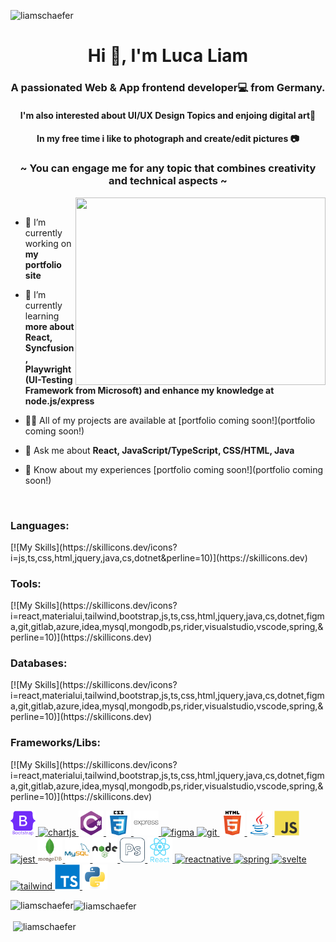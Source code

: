 
<p align="left"> <img src="https://komarev.com/ghpvc/?username=liamschaefer&label=Profile%20views&color=0e75b6&style=flat" alt="liamschaefer" /> </p>
<div>
<h1 align="center">Hi 👋, I'm Luca Liam</h1>
<h3 align="center">A passionated Web & App frontend developer💻 from Germany.</h3>
<h4 align="center">I'm also interested about UI/UX Design Topics and enjoing digital art🎨 <br></h4> 
<h4 align="center">In my free time i like to photograph and create/edit pictures 📷<br></h4> 
<h3 align="center">~ You can engage me for any topic that combines creativity and technical aspects ~</h3>
</div>


<img src="https://static.vecteezy.com/system/resources/previews/019/153/003/original/3d-minimal-programming-icon-coding-screen-web-development-concept-laptop-with-a-coding-screen-and-a-coding-icon-3d-illustration-png.png" width="400" height="300" align="right" />

<br>

- 🔭 I’m currently working on **my portfolio site**

- 🌱 I’m currently learning **more about React, Syncfusion, Playwright (UI-Testing Framework from Microsoft) and enhance my knowledge at node.js/express**

- 👨‍💻 All of my projects are available at [portfolio coming soon!](portfolio coming soon!)

- 💬 Ask me about **React, JavaScript/TypeScript, CSS/HTML, Java**

- 📄 Know about my experiences [portfolio coming soon!](portfolio coming soon!)

<br>

<h3 align="left">Languages:</h3>
[![My Skills](https://skillicons.dev/icons?i=js,ts,css,html,jquery,java,cs,dotnet&perline=10)](https://skillicons.dev)

<h3 align="left">Tools:</h3>
[![My Skills](https://skillicons.dev/icons?i=react,materialui,tailwind,bootstrap,js,ts,css,html,jquery,java,cs,dotnet,figma,git,gitlab,azure,idea,mysql,mongodb,ps,rider,visualstudio,vscode,spring,&perline=10)](https://skillicons.dev)

<h3 align="left">Databases:</h3>
[![My Skills](https://skillicons.dev/icons?i=react,materialui,tailwind,bootstrap,js,ts,css,html,jquery,java,cs,dotnet,figma,git,gitlab,azure,idea,mysql,mongodb,ps,rider,visualstudio,vscode,spring,&perline=10)](https://skillicons.dev)

<h3 align="left">Frameworks/Libs:</h3>
[![My Skills](https://skillicons.dev/icons?i=react,materialui,tailwind,bootstrap,js,ts,css,html,jquery,java,cs,dotnet,figma,git,gitlab,azure,idea,mysql,mongodb,ps,rider,visualstudio,vscode,spring,&perline=10)](https://skillicons.dev)



<p align="left"> <a href="https://getbootstrap.com" target="_blank" rel="noreferrer"> <img src="https://raw.githubusercontent.com/devicons/devicon/master/icons/bootstrap/bootstrap-plain-wordmark.svg" alt="bootstrap" width="40" height="40"/> </a> <a href="https://www.chartjs.org" target="_blank" rel="noreferrer"> <img src="https://www.chartjs.org/media/logo-title.svg" alt="chartjs" width="40" height="40"/> </a> <a href="https://www.w3schools.com/cs/" target="_blank" rel="noreferrer"> <img src="https://raw.githubusercontent.com/devicons/devicon/master/icons/csharp/csharp-original.svg" alt="csharp" width="40" height="40"/> </a> <a href="https://www.w3schools.com/css/" target="_blank" rel="noreferrer"> <img src="https://raw.githubusercontent.com/devicons/devicon/master/icons/css3/css3-original-wordmark.svg" alt="css3" width="40" height="40"/> </a> <a href="https://expressjs.com" target="_blank" rel="noreferrer"> <img src="https://raw.githubusercontent.com/devicons/devicon/master/icons/express/express-original-wordmark.svg" alt="express" width="40" height="40"/> </a> <a href="https://www.figma.com/" target="_blank" rel="noreferrer"> <img src="https://www.vectorlogo.zone/logos/figma/figma-icon.svg" alt="figma" width="40" height="40"/> </a> <a href="https://git-scm.com/" target="_blank" rel="noreferrer"> <img src="https://www.vectorlogo.zone/logos/git-scm/git-scm-icon.svg" alt="git" width="40" height="40"/> </a>
<a href="https://www.w3.org/html/" target="_blank" rel="noreferrer"> <img src="https://raw.githubusercontent.com/devicons/devicon/master/icons/html5/html5-original-wordmark.svg" alt="html5" width="40" height="40"/> </a> <a href="https://www.java.com" target="_blank" rel="noreferrer"> <img src="https://raw.githubusercontent.com/devicons/devicon/master/icons/java/java-original.svg" alt="java" width="40" height="40"/> </a> <a href="https://developer.mozilla.org/en-US/docs/Web/JavaScript" target="_blank" rel="noreferrer"> <img src="https://raw.githubusercontent.com/devicons/devicon/master/icons/javascript/javascript-original.svg" alt="javascript" width="40" height="40"/> </a> <a href="https://jestjs.io" target="_blank" rel="noreferrer"> <img src="https://www.vectorlogo.zone/logos/jestjsio/jestjsio-icon.svg" alt="jest" width="40" height="40"/> </a> <a href="https://www.mongodb.com/" target="_blank" rel="noreferrer"> <img src="https://raw.githubusercontent.com/devicons/devicon/master/icons/mongodb/mongodb-original-wordmark.svg" alt="mongodb" width="40" height="40"/> </a> 
  <a href="https://www.mysql.com/" target="_blank" rel="noreferrer"> <img src="https://raw.githubusercontent.com/devicons/devicon/master/icons/mysql/mysql-original-wordmark.svg" alt="mysql" width="40" height="40"/> </a> <a href="https://nodejs.org" target="_blank" rel="noreferrer"> <img src="https://raw.githubusercontent.com/devicons/devicon/master/icons/nodejs/nodejs-original-wordmark.svg" alt="nodejs" width="40" height="40"/> </a> <a href="https://www.photoshop.com/en" target="_blank" rel="noreferrer"> <img src="https://raw.githubusercontent.com/devicons/devicon/master/icons/photoshop/photoshop-line.svg" alt="photoshop" width="40" height="40"/> </a> <a href="https://reactjs.org/" target="_blank" rel="noreferrer"> <img src="https://raw.githubusercontent.com/devicons/devicon/master/icons/react/react-original-wordmark.svg" alt="react" width="40" height="40"/> </a> <a href="https://reactnative.dev/" target="_blank" rel="noreferrer"> <img src="https://reactnative.dev/img/header_logo.svg" alt="reactnative" width="40" height="40"/> </a> <a href="https://spring.io/" target="_blank" rel="noreferrer"> <img src="https://www.vectorlogo.zone/logos/springio/springio-icon.svg" alt="spring" width="40" height="40"/> </a> <a href="https://svelte.dev" target="_blank" rel="noreferrer"> <img src="https://upload.wikimedia.org/wikipedia/commons/1/1b/Svelte_Logo.svg" alt="svelte" width="40" height="40"/> </a> <a href="https://tailwindcss.com/" target="_blank" rel="noreferrer"> <img src="https://www.vectorlogo.zone/logos/tailwindcss/tailwindcss-icon.svg" alt="tailwind" width="40" height="40"/> </a> <a href="https://www.typescriptlang.org/" target="_blank" rel="noreferrer"> <img src="https://raw.githubusercontent.com/devicons/devicon/master/icons/typescript/typescript-original.svg" alt="typescript" width="40" height="40"/> </a> <a href="https://www.python.org" target="_blank" rel="noreferrer"> <img src="https://raw.githubusercontent.com/devicons/devicon/master/icons/python/python-original.svg" alt="python" width="40" height="40"/> </a></p>


<p><img align="left" src="https://github-readme-stats.vercel.app/api/top-langs?username=liamschaefer&show_icons=true&theme=onedark&title_color=ffffff&text_color=25d050&bg_color=363f3e&cache_seconds=1801&locale=en&layout=compact" alt="liamschaefer" /></p>
<p><img align="center" src="https://github-readme-streak-stats.herokuapp.com/?user=liamschaefer&theme=dark" alt="liamschaefer" /></p>
<p>&nbsp;<img align="center" src="https://github-readme-stats.vercel.app/api?username=liamschaefer&show_icons=true&theme=onedark&title_color=ffffff&text_color=3d76d1&bg_color=363b3f&locale=en" alt="liamschaefer" /></p>











